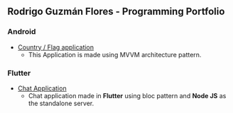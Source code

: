 ## Rodrigo Guzmán Flores - Programming Portfolio
### Android
- [Country / Flag application](https://github.com/RoyGF/flag_country)
    - This Application is made using MVVM architecture pattern.
### Flutter
- [Chat Application](https://github.com/RoyGF/Chat)
    - Chat application made in **Flutter** using bloc pattern and **Node JS** as the standalone server. 
